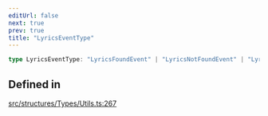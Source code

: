 ```yaml
---
editUrl: false
next: true
prev: true
title: "LyricsEventType"
---
```


```ts
type LyricsEventType: "LyricsFoundEvent" | "LyricsNotFoundEvent" | "LyricsLineEvent";
```

## Defined in

[src/structures/Types/Utils.ts:267](https://github.com/appujet/lavalink-client/blob/4880e032861893b27e80b7c2d6c36639afbb3479/src/structures/Types/Utils.ts#L267)

